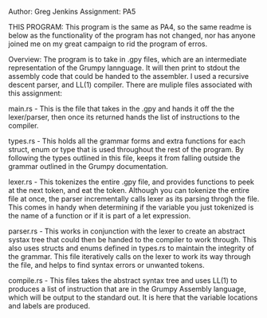 Author: Greg Jenkins
Assignment: PA5

THIS PROGRAM:
	This program is the same as PA4, so the same readme is below as the functionality of the program has not changed, nor has anyone joined me on my great campaign to rid the program of erros.

Overview:
	The program is to take in .gpy files, which are an intermediate representation of the Grumpy lannguage. It
will then print to stdout the assembly code that could be handed to the assembler. I used a recursive descent parser,
and LL(1) compiler. There are muliple files associated with this assignment:

main.rs - This is the file that takes in the .gpy and hands it off the the lexer/parser, then once its returned hands 
	the list of instructions to the compiler.

types.rs - This holds all the grammar forms and extra functions for each struct, enum or type that is used throughout 
	 the rest of the program. By following the types outlined in this file, keeps it from falling outside the grammar
	outlined in the Grumpy documentation.

lexer.rs - This tokenizes the entire .gpy file, and provides functions to peek at the next token, and eat the token.
	Although you can tokenize the entire file at once, the parser incrementally calls lexer as its parsing throgh
	the file. This comes in handy when determining if the variable you just tokenized is the name of a function
	or if it is part of a let expression. 

parser.rs - This works in conjunction with the lexer to create an abstract systax tree that could then be handed to the 
	compiler to work through. This also uses structs and enums defined in types.rs to maintain the integrity of the
	grammar. This file iteratively calls on the lexer to work its way through the file, and helps to find syntax 
	errors or unwanted tokens.

compile.rs - This files takes the abstract syntax tree and uses LL(1) to produces a list of instruction that are in 
	the Grumpy Assembly language, which will be output to the standard out. It is here that the variable locations 
	and labels are produced. 
